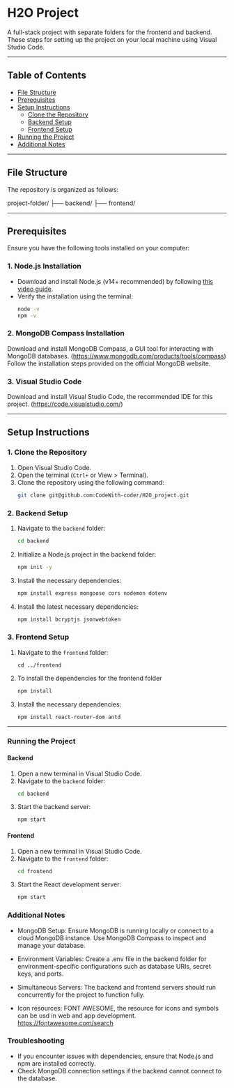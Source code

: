
# H2O Project

A full-stack project with separate folders for the frontend and backend. These steps for setting up the project on your local machine using Visual Studio Code.

---

## Table of Contents

- [File Structure](#file-structure)
- [Prerequisites](#prerequisites)
- [Setup Instructions](#setup-instructions)
  - [Clone the Repository](#clone-the-repository)
  - [Backend Setup](#backend-setup)
  - [Frontend Setup](#frontend-setup)
- [Running the Project](#running-the-project)
- [Additional Notes](#additional-notes)

---

## File Structure

The repository is organized as follows:

project-folder/  ├── backend/
                 ├── frontend/

---

## Prerequisites

Ensure you have the following tools installed on your computer:

### 1. Node.js Installation

- Download and install Node.js (v14+ recommended) by following [this video guide](https://youtu.be/TdzIb4Wfao0?si=H-98CTP4f3H4FbKk).
- Verify the installation using the terminal:
  ```bash
  node -v
  npm -v


### 2. MongoDB Compass Installation

Download and install MongoDB Compass, a GUI tool for interacting with MongoDB databases. (https://www.mongodb.com/products/tools/compass)
Follow the installation steps provided on the official MongoDB website.



### 3. Visual Studio Code

Download and install Visual Studio Code, the recommended IDE for this project. (https://code.visualstudio.com/)



---

## Setup Instructions

### 1. Clone the Repository

1. Open Visual Studio Code.  
2. Open the terminal (`Ctrl+` or View > Terminal).  
3. Clone the repository using the following command:
   ```bash
   git clone git@github.com:CodeWith-coder/H2O_project.git

### 2. Backend Setup

1. Navigate to the `backend` folder:
   ```bash
   cd backend

2. Initialize a Node.js project in the backend folder:
   ```bash
   npm init -y

3. Install the necessary dependencies:
   ```bash
   npm install express mongoose cors nodemon dotenv

4. Install the latest necessary dependencies:
   ```bash
   npm install bcryptjs jsonwebtoken

### 3. Frontend Setup

1. Navigate to the `frontend` folder:
   ```bashß
   cd ../frontend

2. To install the dependencies for the frontend folder
   ```bash
   npm install

3. Install the necessary dependencies:
   ```bash
   npm install react-router-dom antd

---
### Running the Project


#### Backend

1. Open a new terminal in Visual Studio Code.
2. Navigate to the `backend` folder:
   ```bash
   cd backend

3. Start the backend server:
   ```bash
   npm start

#### Frontend

1. Open a new terminal in Visual Studio Code.
2. Navigate to the `frontend` folder:
   ```bash
   cd frontend

3. Start the React development server:
   ```bash
   npm start


### Additional Notes
- MongoDB Setup: Ensure MongoDB is running locally or connect to a cloud MongoDB instance. Use MongoDB Compass to inspect and manage your database.
- Environment Variables: Create a .env file in the backend folder for environment-specific configurations such as database URIs, secret keys, and ports.
- Simultaneous Servers: The backend and frontend servers should run concurrently for the project to function fully.

- Icon resources: FONT AWESOME, the resource for icons and symbols can be usd in web and app development. https://fontawesome.com/search 


### Troubleshooting
- If you encounter issues with dependencies, ensure that Node.js and npm are installed correctly.
- Check MongoDB connection settings if the backend cannot connect to the database.



